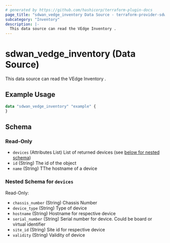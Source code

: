 ```yaml
---
# generated by https://github.com/hashicorp/terraform-plugin-docs
page_title: "sdwan_vedge_inventory Data Source - terraform-provider-sdwan"
subcategory: "Inventory"
description: |-
  This data source can read the VEdge Inventory .
---
```


# sdwan_vedge_inventory (Data Source)

This data source can read the VEdge Inventory .

## Example Usage

```terraform
data "sdwan_vedge_inventory" "example" {
}
```

<!-- schema generated by tfplugindocs -->
## Schema

### Read-Only

- `devices` (Attributes List) List of returned devices (see [below for nested schema](#nestedatt--devices))
- `id` (String) The id of the object
- `name` (String) TThe hostname of a device

<a id="nestedatt--devices"></a>
### Nested Schema for `devices`

Read-Only:

- `chassis_number` (String) Chassis Number
- `device_type` (String) Type of device
- `hostname` (String) Hostname for respective device
- `serial_number` (String) Serial number for device. Could be board or virtual identifier
- `site_id` (String) Site id for respective device
- `validity` (String) Validity of device
